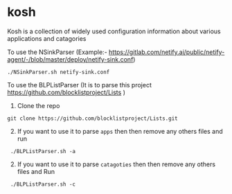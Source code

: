 # kosh

Kosh is a collection of widely used configuration information about various applications and catagories


To use the NSinkParser (Example:- https://gitlab.com/netify.ai/public/netify-agent/-/blob/master/deploy/netify-sink.conf)
```
./NSinkParser.sh netify-sink.conf
```
To use the BLPListParser (It is to parse this project https://github.com/blocklistproject/Lists )

1. Clone the repo
```
git clone https://github.com/blocklistproject/Lists.git
```
2. If you want to use it to parse `apps` then then remove any others files and run
```
 ./BLPListParser.sh -a
``` 
2. If you want to use it to parse `catagoties` then then remove any others files and Run
```
 ./BLPListParser.sh -c
```